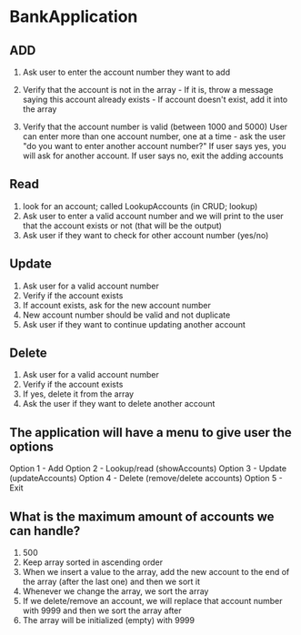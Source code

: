 # BankApplication

ADD
---------

1. Ask user to enter the account number they want to add
2. Verify that the account is not in the array
          - If it is, throw a message saying this account already exists
          - If account doesn't exist, add it into the array

3. Verify that the account number is valid (between 1000 and 5000)
User can enter more than one account number, one at a time - ask the user "do you want to enter another account number?"
If user says yes, you will ask for another account. If user says no, exit the adding accounts

Read
------

1. look for an account; called LookupAccounts (in CRUD; lookup)
2. Ask user to enter a valid account number and we will print to the user that the account exists or not (that will be the output)
3. Ask user if they want to check for other account number (yes/no)

Update
--------
1. Ask user for a valid account number
2. Verify if the account exists
3. If account exists, ask for the new account number
4. New account number should be valid and not duplicate
5. Ask user if they want to continue updating another account

Delete
--------

1. Ask user for a valid account number
2. Verify if the account exists
3. If yes, delete it from the array
4. Ask the user if they want to delete another account
 
The application will have a menu to give user the options
---------------------------------------------------------

Option 1 - Add
Option 2 - Lookup/read (showAccounts)
Option 3 - Update (updateAccounts)
Option 4 - Delete (remove/delete accounts)
Option 5 - Exit
 
What is the maximum amount of accounts we can handle?
------------------------------------------------------

1. 500
2. Keep array sorted in ascending order
3. When we insert a value to the array, add the new account to the end of the array (after the last one) and then we sort it
4. Whenever we change the array, we sort the array
5. If we delete/remove an account, we will replace that account number with 9999 and then we sort the array after
6. The array will be initialized (empty) with 9999
